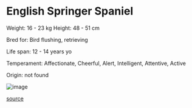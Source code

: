 # English Springer Spaniel

Weight: 16 - 23 kg
Height: 48 - 51 cm

Bred for: Bird flushing, retrieving

Life span: 12 - 14 years yo

Temperament: Affectionate, Cheerful, Alert, Intelligent, Attentive, Active

Origin: not found

![image](https://cdn2.thedogapi.com/images/Hk0Jfe5VQ_1280.jpg)

[source](https://api.thedogapi.com/v1/breeds/103)
